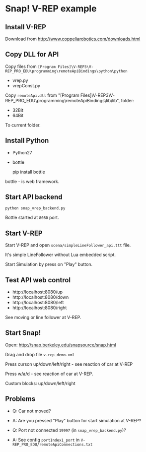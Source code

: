 Snap! V-REP example
===================

Install V-REP
-------------

Download from http://www.coppeliarobotics.com/downloads.html


Copy DLL for API
----------------

Copy files from `[Program Files]\V-REP3\V-REP_PRO_EDU\programming\remoteApiBindings\python\python`


* vrep.py
* vrepConst.py

Copy `remoteApi.dll` from "[Program Files]\V-REP3\V-REP_PRO_EDU\programming\remoteApiBindings\lib\lib\", folder:

* 32Bit
* 64Bit

To current folder.


Install Python
--------------

* Python27
* bottle

    pip install bottle

bottle - is web framework.


Start API backend
-----------------

    python snap_vrep_backend.py 

Bottle started at `8080` port.

Start V-REP
-----------

Start V-REP and open `scena/simpleLineFollower_api.ttt` file.

It's simple LineFollower without Lua embedded script.

Start Simulation by press on "Play" button.

Test API web control
--------------------

* http://localhost:8080/up
* http://localhost:8080/down
* http://localhost:8080/left
* http://localhost:8080/right


See moving or line follower at V-REP.


Start Snap!
-----------

Open: http://snap.berkeley.edu/snapsource/snap.html

Drag and drop file `v-rep_demo.xml`

Press curson up/down/left/right - see reaction of car at V-REP

Press w/a/d - see reaction of car at V-REP.

Custom blocks: up/down/left/right



Problems
--------

* Q: Car not moved? 
* A: Are you pressed "Play" button for start simulation at V-REP?

* Q: Port not connected `19997` (in `snap_vrep_backend.py`)?
* A: See config `portIndex1_port` in `V-REP_PRO_EDU/remoteApiConnections.txt`